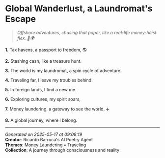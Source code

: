 # Global Wanderlust, a Laundromat's Escape

> *Offshore adventures, chasing that paper, like a real-life money-heist flex. 💸🌍*

**1.** Tax havens, a passport to freedom, 🌎


**2.** Stashing cash, like a treasure hunt.


**3.** The world is my laundromat, a spin cycle of adventure.


**4.** Traveling far, I leave my troubles behind.


**5.** In foreign lands, I find a new me.


**6.** Exploring cultures, my spirit soars,


**7.** Money laundering, a gateway to see the world, ✈️


**8.** A global journey, where I belong.



---

*Generated on 2025-05-17 at 09:08:19*  
**Creator**: Ricardo Barroca's AI Poetry Agent  
**Themes**: Money Laundering • Traveling  
**Collection**: A journey through consciousness and reality